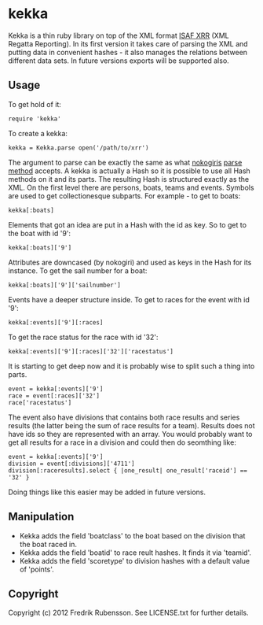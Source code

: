kekka
=====

Kekka is a thin ruby library on top of the XML format [ISAF XRR](http://www.sailing.org/xml) (XML Regatta Reporting). In its first version it takes care of parsing the XML and putting data in convenient hashes - it also manages the relations between different data sets. In future versions exports will be supported also.


Usage
-----

To get hold of it:

    require 'kekka'

To create a kekka:

    kekka = Kekka.parse open('/path/to/xrr')

The argument to parse can be exactly the same as what [nokogiris](http://nokogiri.org/) [parse method](http://nokogiri.org/Nokogiri/XML/Document.html#method-c-parse) accepts. A kekka is actually a Hash so it is possible to use all Hash methods on it and its parts. The resulting Hash is structured exactly as the XML. On the first level there are persons, boats, teams and events. Symbols are used to get collectionesque subparts. For example - to get to boats:

    kekka[:boats]

Elements that got an idea are put in a Hash with the id as key. So to get to the boat with id '9':

    kekka[:boats]['9']

Attributes are downcased (by nokogiri) and used as keys in the Hash for its instance. To get the sail number for a boat:

    kekka[:boats]['9']['sailnumber']

Events have a deeper structure inside. To get to races for the event with id '9':

    kekka[:events]['9'][:races]

To get the race status for the race with id '32':

    kekka[:events]['9'][:races]['32']['racestatus']

It is starting to get deep now and it is probably wise to split such a thing into parts.

    event = kekka[:events]['9']
    race = event[:races]['32']
    race['racestatus']

The event also have divisions that contains both race results and series results (the latter being the sum of race results for a team). Results does not have ids so they are represented with an array. You would probably want to get all results for a race in a division and could then do seomthing like:

    event = kekka[:events]['9']
    division = event[:divisions]['4711']
    division[:raceresults].select { |one_result| one_result['raceid'] == '32' }

Doing things like this easier may be added in future versions.


Manipulation
------------

* Kekka adds the field 'boatclass' to the boat based on the division that the boat raced in.
* Kekka adds the field 'boatid' to race reult hashes. It finds it via 'teamid'.
* Kekka adds the field 'scoretype' to division hashes with a default value of 'points'.


Copyright
---------

Copyright (c) 2012 Fredrik Rubensson. See LICENSE.txt for further details.

